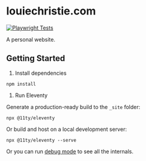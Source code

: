 # louiechristie.com

[![Playwright Tests](https://github.com/louiechristie/louiechristie.github.io/actions/workflows/playwright.yml/badge.svg)](https://github.com/louiechristie/louiechristie.github.io/actions/workflows/playwright.yml)

A personal website.

## Getting Started

1. Install dependencies

```
npm install
```

1. Run Eleventy

Generate a production-ready build to the `_site` folder:

```
npx @11ty/eleventy
```

Or build and host on a local development server:

```
npx @11ty/eleventy --serve
```

Or you can run [debug mode](https://www.11ty.dev/docs/debugging/) to see all the internals.
